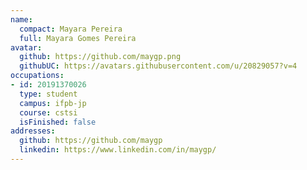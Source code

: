 ```yaml
---
name:
  compact: Mayara Pereira
  full: Mayara Gomes Pereira
avatar:
  github: https://github.com/maygp.png
  githubUC: https://avatars.githubusercontent.com/u/20829057?v=4
occupations:
- id: 20191370026
  type: student
  campus: ifpb-jp
  course: cstsi
  isFinished: false
addresses:
  github: https://github.com/maygp
  linkedin: https://www.linkedin.com/in/maygp/
---
```

